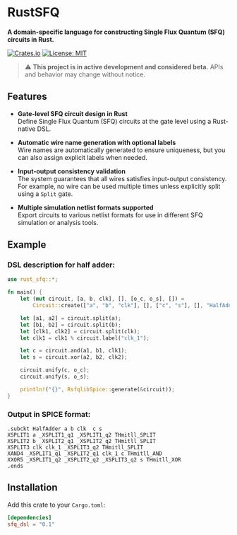 # RustSFQ

**A domain-specific language for constructing Single Flux Quantum (SFQ) circuits in Rust.**

[![Crates.io](https://img.shields.io/crates/v/rust_sfq.svg)](https://crates.io/crates/rust_sfq)
[![License: MIT](https://img.shields.io/badge/license-MIT-blue)](https://github.com/Mebuki-mebuki/rust_sfq/blob/main/LICENSE)

> ⚠️ **This project is in active development and considered beta.**
> APIs and behavior may change without notice.

## Features

- **Gate-level SFQ circuit design in Rust**  
  Define Single Flux Quantum (SFQ) circuits at the gate level using a Rust-native DSL.

- **Automatic wire name generation with optional labels**  
  Wire names are automatically generated to ensure uniqueness, but you can also assign explicit labels when needed.

- **Input-output consistency validation**  
  The system guarantees that all wires satisfies input-output consistency. For example, no wire can be used multiple times unless explicitly split using a `Split` gate.

- **Multiple simulation netlist formats supported**  
  Export circuits to various netlist formats for use in different SFQ simulation or analysis tools.


## Example

### DSL description for half adder:

```rust
use rust_sfq::*;

fn main() {
    let (mut circuit, [a, b, clk], [], [o_c, o_s], []) =
        Circuit::create(["a", "b", "clk"], [], ["c", "s"], [], "HalfAdder");

    let [a1, a2] = circuit.split(a);
    let [b1, b2] = circuit.split(b);
    let [clk1, clk2] = circuit.split(clk);
    let clk1 = clk1 % circuit.label("clk_1");

    let c = circuit.and(a1, b1, clk1);
    let s = circuit.xor(a2, b2, clk2);

    circuit.unify(c, o_c);
    circuit.unify(s, o_s);

    println!("{}", RsfqlibSpice::generate(&circuit));
}
```

### Output in SPICE format:
```
.subckt HalfAdder a b clk  c s 
XSPLIT1 a _XSPLIT1_q1 _XSPLIT1_q2 THmitll_SPLIT
XSPLIT2 b _XSPLIT2_q1 _XSPLIT2_q2 THmitll_SPLIT
XSPLIT3 clk clk_1 _XSPLIT3_q2 THmitll_SPLIT
XAND4 _XSPLIT1_q1 _XSPLIT2_q1 clk_1 c THmitll_AND
XXOR5 _XSPLIT1_q2 _XSPLIT2_q2 _XSPLIT3_q2 s THmitll_XOR
.ends
```

## Installation

Add this crate to your `Cargo.toml`:

```toml
[dependencies]
sfq_dsl = "0.1"
```